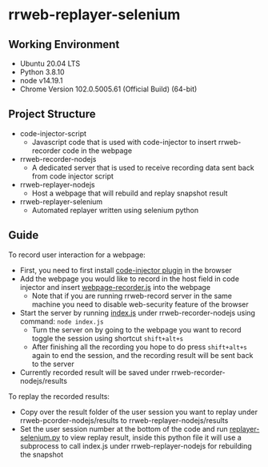 # rrweb-replayer-selenium
## Working Environment
- Ubuntu 20.04 LTS
- Python 3.8.10
- node v14.19.1
- Chrome Version 102.0.5005.61 (Official Build) (64-bit)
## Project Structure
- code-injector-script
  - Javascript code that is used with code-injector to insert rrweb-recorder code in the webpage
- rrweb-recorder-nodejs
  - A dedicated server that is used to receive recording data sent back from code injector script
- rrweb-replayer-nodejs
  - Host a webpage that will rebuild and replay snapshot result
- rrweb-replayer-selenium
  - Automated replayer written using selenium python
## Guide
To record user interaction for a webpage:
- First, you need to first install [code-injector plugin](https://chrome.google.com/webstore/detail/code-injector/edkcmfocepnifkbnbkmlcmegedeikdeb) in the browser
- Add the webpage you would like to record in the host field in code injector and insert [webpage-recorder.js](https://github.com/StanleyZ0528/rrweb-replayer-selenium/blob/master/code-injector-script/webpage_recorder.js) into the webpage
  - Note that if you are running rrweb-record server in the same machine you need to disable web-security feature of the browser
- Start the server by running [index.js](https://github.com/StanleyZ0528/rrweb-replayer-selenium/blob/master/rrweb-recorder-nodejs/index.js) under rrweb-recorder-nodejs using command: `node index.js`
  - Turn the server on by going to the webpage you want to record toggle the session using shortcut `shift+alt+s`
  - After finishing all the recording you hope to do press `shift+alt+s` again to end the session, and the recording result will be sent back to the server
- Currently recorded result will be saved under rrweb-recorder-nodejs/results

To replay the recorded results:
- Copy over the result folder of the user session you want to replay under rrweb-pcorder-nodejs/results to rrweb-replayer-nodejs/results
- Set the user session number at the bottom of the code and run [replayer-selenium.py](https://github.com/StanleyZ0528/rrweb-replayer-selenium/blob/master/rrweb-replayer-selenium/replayer-selenium.py) to view replay result, inside this python file it will use a subprocess to call index.js under rrweb-replayer-nodejs for rebuilding the snapshot
